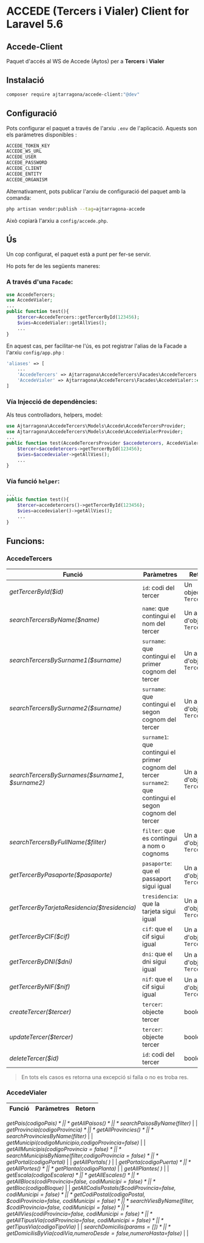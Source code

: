 # ACCEDE (Tercers i Vialer) Client for Laravel 5.6

## Accede-Client

Paquet d'accés al WS de Accede (Aytos) per a **Tercers** i **Vialer**


## Instalació

```bash
composer require ajtarragona/accede-client:"@dev"
```

## Configuració

Pots configurar el paquet a través de l'arxiu `.env` de l'aplicació. Aquests son els parámetres disponibles :
```bash
ACCEDE_TOKEN_KEY 
ACCEDE_WS_URL 
ACCEDE_USER 
ACCEDE_PASSWORD 
ACCEDE_CLIENT 
ACCEDE_ENTITY 
ACCEDE_ORGANISM 
```
Alternativament, pots publicar l'arxiu de configuració del paquet amb la comanda:

```bash
php artisan vendor:publish --tag=ajtarragona-accede
```

Això copiarà l'arxiu a `config/accede.php`.



## Ús

Un cop configurat, el paquet està a punt per fer-se servir. 

Ho pots fer de les següents maneres:

### A través d'una `Facade`:

```php
use AccedeTercers;
use AccedeVialer;
...
public function test(){
	$tercer=AccedeTercers::getTercerById(123456);
	$vies=AccedeVialer::getAllVies();
	...
}
```
En aquest cas, per facilitar-ne l'ús, es pot registrar l'alias de la Facade a l'arxiu `config/app.php` :

```php
'aliases' => [
	...
	'AccedeTercers' => Ajtarragona\AccedeTercers\Facades\AccedeTercers::class,
	'AccedeVialer' => Ajtarragona\AccedeTercers\Facades\AccedeVialer::class
]

```

### Vía Injecció de dependències:

Als teus controlladors, helpers, model:

```php
use Ajtarragona\AccedeTercers\Models\Accede\AccedeTercersProvider;
use Ajtarragona\AccedeTercers\Models\Accede\AccedeVialerProvider;
...
public function test(AccedeTercersProvider $accedetercers, AccedeVialerProvider $accedevialer){
	$tercer=$accedetercers->getTercerById(123456);
	$vies=$accedevialer->getAllVies();
	...
}
```

### Vía funció `helper`:
```php
...
public function test(){
	$tercer=accedetercers()->getTercerById(123456);
	$vies=accedevialer()->getAllVies();
	...
}
```


## Funcions:

### AccedeTercers
Funció | Paràmetres | Retorn 
--- | --- | --- 
*getTercerById($id)* | `id`: codi del tercer| Un objecte `Tercer` 
*searchTercersByName($name)* | `name`: que contingui el nom del tercer | Un array d'objectes `Tercer`
*searchTercersBySurname1($surname)* | `surname`: que contingui el primer cognom del tercer | Un array d'objectes `Tercer`
*searchTercersBySurname2($surname)* | `surname`: que contingui el segon cognom del tercer | Un array d'objectes `Tercer`
*searchTercersBySurnames($surname1, $surname2)* | `surname1`: que contingui el primer cognom del tercer<br/>`surname2`: que contingui el segon cognom del tercer | Un array d'objectes `Tercer`
*searchTercersByFullName($filter)* | `filter`: que es contingui a nom o cognoms | Un array d'objectes `Tercer`
*getTercerByPasaporte($pasaporte)* | `pasaporte`: que el passaport sigui igual | Un array d'objectes `Tercer`
*getTercerByTarjetaResidencia($tresidencia)* | `tresidencia`: que la tarjeta sigui igual | Un array d'objectes `Tercer`
*getTercerByCIF($cif)* | `cif`: que el cif sigui igual | Un array d'objectes `Tercer`
*getTercerByDNI($dni)* | `dni`: que el dni sigui igual | Un array d'objectes `Tercer`
*getTercerByNIF($nif)* | `nif`: que el cif sigui igual | Un array d'objectes `Tercer`
*createTercer($tercer)* | `tercer`: objecte tercer | boolea
*updateTercer($tercer)* | `tercer`: objecte tercer | boolea
*deleteTercer($id)* | `id`: codi del tercer | boolea

> En tots els casos es retorna una excepció si falla o no es troba res.


### AccedeVialer
Funció | Paràmetres | Retorn 
--- | --- | --- 

*getPais($codigoPais)* | |
*getAllPaisos()* | |
*searchPaisosByName($filter)* | |
*getProvincia($codigoProvincia)* | |
*getAllProvincies()* | |
*searchProvinciesByName($filter)* | |
*getMunicipi($codigoMunicipio,$codigoProvincia=false)* | |
*getAllMunicipis($codigoProvincia=false)* | |
*searchMunicipisByName($filter,$codigoProvincia=false)* | |
*getPortal($codigoPortal)* | |
*getAllPortals( )* | |
*getPorta($codigoPuerta) * | |
*getAllPortes( ) * | |
*getPlanta($codigoPlanta)* | |
*getAllPlantes( )* | |
*getEscala($codigoEscalera)* | |
*getAllEscales( ) * | |
*getAllBlocs($codiProvincia=false, $codiMunicipi=false)* | |
*getBloc($codigoBloque)* | |
*getAllCodisPostals($codiProvincia=false, $codiMunicipi=false)* | |
*getCodiPostal($codigoPostal, $codiProvincia=false, $codiMunicipi=false)* | |
*searchViesByName($filter, $codiProvincia=false, $codiMunicipi=false )* | |
*getAllVies($codiProvincia=false, $codiMunicipi=false )* | |
*getAllTipusVia($codiProvincia=false, $codiMunicipi=false ) * | |
*getTipusVia($codigoTipoVia)* | |
*searchDomicilis($params=[])* | |
*getDomicilisByVia($codiVia,$numeroDesde=false,$numeroHasta=false)* | |
